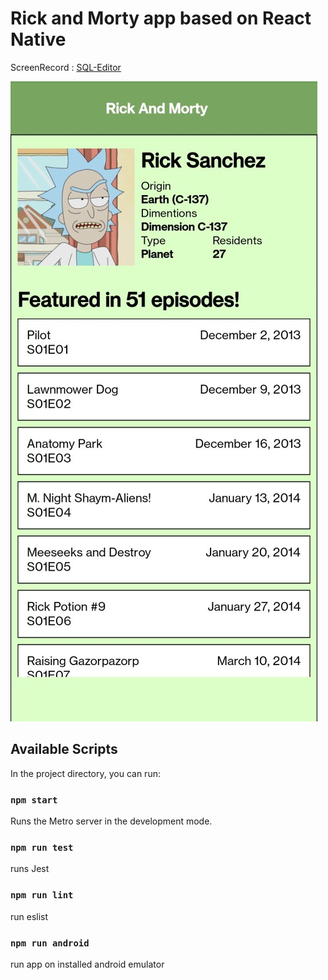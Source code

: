 # Rick and Morty app based on React Native
ScreenRecord : [SQL-Editor](https://drive.google.com/drive/folders/1Wuya4EyXZEf8DGh_uJO-0PHyViWcb-rz?usp=sharing)

![Landing Page](./assests/screenshot/ss.jpg.jpg)

## Available Scripts

In the project directory, you can run:

### `npm start`

Runs the Metro server in the development mode.<br />

### `npm run test`

runs Jest

### `npm run lint`

run eslist

### `npm run android`

run app on installed android emulator
